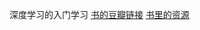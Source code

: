 深度学习的入门学习
[书的豆瓣链接](https://book.douban.com/subject/30270959//)
[书里的资源](https://github.com/Oumourin/Deep-Learning-Study)

